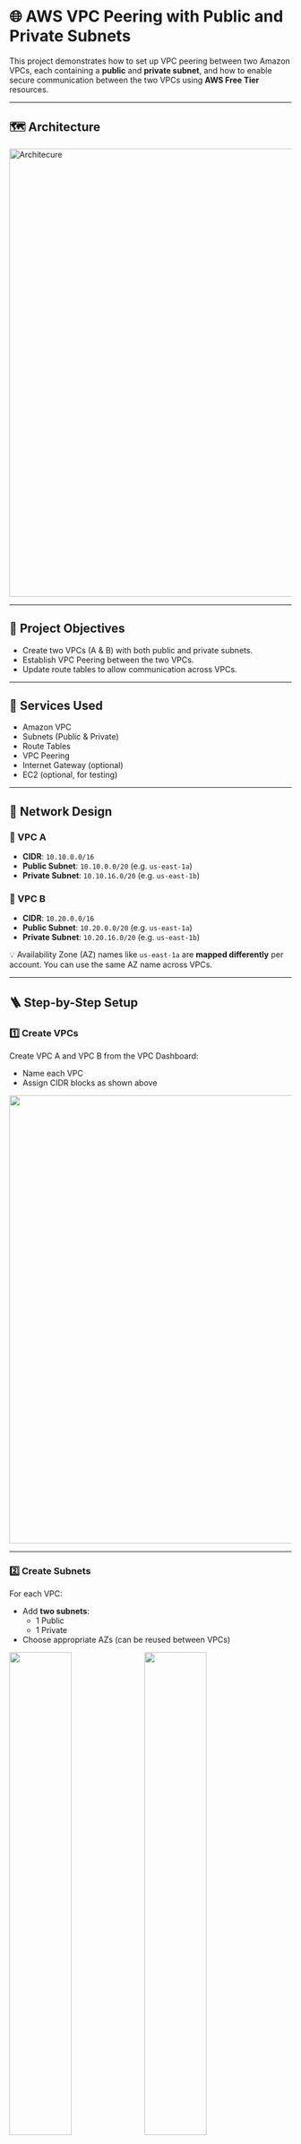 # 🌐 AWS VPC Peering with Public and Private Subnets

This project demonstrates how to set up VPC peering between two Amazon VPCs, each containing a **public** and **private subnet**, and how to enable secure communication between the two VPCs using **AWS Free Tier** resources.

---

## 🗺️ Architecture

<img src="./architecture.png" width="800" alt="Architecure"/>

---

## 📌 Project Objectives

- Create two VPCs (A & B) with both public and private subnets.
- Establish VPC Peering between the two VPCs.
- Update route tables to allow communication across VPCs.

---

## 🧰 Services Used

- Amazon VPC
- Subnets (Public & Private)
- Route Tables
- VPC Peering
- Internet Gateway (optional)
- EC2 (optional, for testing)

---

## 📐 Network Design

### 🔹 VPC A
- **CIDR**: `10.10.0.0/16`
- **Public Subnet**: `10.10.0.0/20` (e.g. `us-east-1a`)
- **Private Subnet**: `10.10.16.0/20` (e.g. `us-east-1b`)

### 🔹 VPC B
- **CIDR**: `10.20.0.0/16`
- **Public Subnet**: `10.20.0.0/20` (e.g. `us-east-1a`)
- **Private Subnet**: `10.20.16.0/20` (e.g. `us-east-1b`)

💡 Availability Zone (AZ) names like `us-east-1a` are **mapped differently** per account. You can use the same AZ name across VPCs.

---

## 🪜 Step-by-Step Setup

### 1️⃣ Create VPCs

Create VPC A and VPC B from the VPC Dashboard:
- Name each VPC
- Assign CIDR blocks as shown above
<img src="./VPCs-CIDRs.png" width="800" />

---

### 2️⃣ Create Subnets

For each VPC:
- Add **two subnets**:
  - 1 Public
  - 1 Private
- Choose appropriate AZs (can be reused between VPCs)
<p float="left">
  <img src="./VPC-A-Subnets.png" width="47%" />
  <img src="./VPC-B-Subnets.png" width="47%" />
</p>
---

### 3️⃣ Create Internet Gateway (optional)

To allow internet access from public subnets:
- Create an **Internet Gateway**
- Attach it to VPC A
- Update VPC A's public subnet route table:
  - `0.0.0.0/0` → Internet Gateway

---

### 4️⃣ Create VPC Peering Connection

1. Go to **VPC > Peering Connections**
2. Click **Create Peering Connection**
3. Set:
   - **Requester VPC**: VPC A
   - **Accepter VPC**: VPC B
4. Accept the peering request
5. Wait until status is `Active`

<img src="./VPC-Connection.png">

---

### 5️⃣ Update Route Tables

Update route tables for all subnets in **both VPCs**:

#### VPC A Routes:
- **Destination**: `10.20.0.0/16` → Target: Peering Connection ID

#### VPC B Routes:
- **Destination**: `10.10.0.0/16` → Target: Peering Connection ID

✅ Add these entries to both **public** and **private** subnets in each VPC.

<img src="./VPC-routes-tables.png" width="800"/>

---

### 6️⃣ (Optional) Launch EC2 Instances

To test cross-VPC connectivity:
- Launch EC2 in VPC A Public Subnet
- Launch EC2 in VPC B Private Subnet
- Allow ICMP or SSH in security groups for testing

---

## 🧹 Clean-Up Instructions

To avoid charges:

1. **Terminate EC2 instances** (if any)
2. **Release Elastic IPs** (if allocated)
3. **Delete VPC Peering Connection**
4. **Delete custom route entries** from all subnets
5. **Delete subnets**
6. **Delete Internet Gateway** (if created)
7. **Delete VPCs**

---

## 🧾 References

- [AWS VPC Peering Documentation](https://docs.aws.amazon.com/vpc/latest/peering/what-is-vpc-peering.html)
- [AWS Free Tier Info](https://aws.amazon.com/free)

---

## 🏁 Conclusion

This project covered building two isolated VPCs with structured public and private subnets and securely connecting them using **VPC Peering**. 

---
